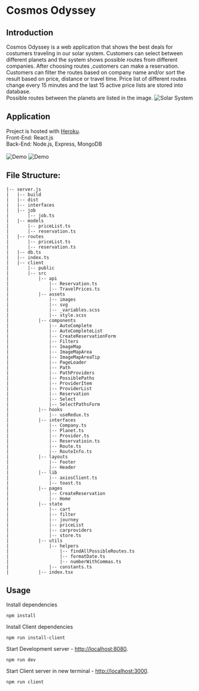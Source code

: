 # Cosmos Odyssey

## Introduction
Cosmos Odyssey is a web application that shows the best deals for costumers traveling in our solar system. Customers can select between different planets and the system shows possible routes from different companies. After choosing routes ,customers can make a reservation. Customers can filter the routes based on company name and/or sort the result based on price, distance or travel time. Price list of different routes change every 15 minutes and the last 15 active price lists are stored into database.<br/>
Possible routes between the planets are listed in the image.
![Solar System](https://i.postimg.cc/wTyrcrb1/solar.png)

## Application
Project is hosted with [Heroku](https://cosmosodysseyuptime.herokuapp.com/).<br />
Front-End: React.js<br />
Back-End: Node.js, Express, MongoDB<br/><br/>
![Demo](https://i.postimg.cc/bwbkT0h0/app1.png)
![Demo](https://i.postimg.cc/HLg5PJYq/app2.png)

## File Structure:
```
|-- server.js
|   |-- build
|   |-- dist
|   |-- interfaces
|   |-- job
|       |-- job.ts
|   |-- models
|       |-- priceList.ts
|       |-- reservation.ts
|   |-- routes
|       |-- priceList.ts
|       |-- reservation.ts
|   |-- db.ts
|   |-- index.ts
|   |-- client
|       |-- public
|       |-- src
|           |-- api
|               |-- Reservation.ts
|               |-- TravelPrices.ts
|           |-- assets
|               |-- images
|               |-- svg
|               |-- _variables.scss
|               |-- style.scss
|           |-- components
|               |-- AutoComplete
|               |-- AutoCompleteList
|               |-- CreateReservationForm
|               |-- Filters
|               |-- ImageMap
|               |-- ImageMapArea
|               |-- ImageMapAreaTip
|               |-- PageLoader
|               |-- Path
|               |-- PathProviders
|               |-- PossiblePaths
|               |-- ProviderItem
|               |-- ProviderList
|               |-- Reservation
|               |-- Select
|               |-- SelectPathsForm
|           |-- hooks
|               |-- useRedux.ts
|           |-- interfaces
|               |-- Company.ts
|               |-- Planet.ts
|               |-- Provider.ts
|               |-- Reservatioin.ts
|               |-- Route.ts
|               |-- RouteInfo.ts
|           |-- layouts
|               |-- Footer
|               |-- Header
|           |-- lib
|               |-- axiosClient.ts
|               |-- toast.ts
|           |-- pages
|               |-- CreateReservation
|               |-- Home
|           |-- state
|               |-- cart
|               |-- filter
|               |-- journey
|               |-- priceList
|               |-- carproviders
|               |-- store.ts
|           |-- utils
|               |-- helpers
|                   |-- findAllPossibleRoutes.ts
|                   |-- formatDate.ts
|                   |-- numberWithCommas.ts
|               |-- constants.ts
|           |-- index.tsx
```

## Usage
Install dependencies
```
npm install
```
Install Client dependencies
```
npm run install-client
```
Start Development server - [http://localhost:8080](http://localhost:8080).
```
npm run dev
```
Start Client server in new terminal - [http://localhost:3000](http://localhost:3000).
```
npm run client
```